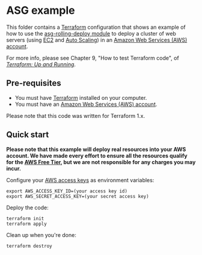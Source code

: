# ASG example

This folder contains a [Terraform](https://www.terraform.io/) configuration that shows an example of how to 
use the [asg-rolling-deploy module](../../modules/cluster/asg-rolling-deploy) to deploy a cluster of web servers 
(using [EC2](https://aws.amazon.com/ec2/) and [Auto Scaling](https://aws.amazon.com/autoscaling/)) in an 
[Amazon Web Services (AWS) account](http://aws.amazon.com/). 

For more info, please see Chapter 9, "How to test Terraform code", of 
*[Terraform: Up and Running](http://www.terraformupandrunning.com)*.

## Pre-requisites

* You must have [Terraform](https://www.terraform.io/) installed on your computer. 
* You must have an [Amazon Web Services (AWS) account](http://aws.amazon.com/).

Please note that this code was written for Terraform 1.x.

## Quick start

**Please note that this example will deploy real resources into your AWS account. We have made every effort to ensure 
all the resources qualify for the [AWS Free Tier](https://aws.amazon.com/free/), but we are not responsible for any
charges you may incur.** 

Configure your [AWS access 
keys](http://docs.aws.amazon.com/general/latest/gr/aws-sec-cred-types.html#access-keys-and-secret-access-keys) as 
environment variables:

```
export AWS_ACCESS_KEY_ID=(your access key id)
export AWS_SECRET_ACCESS_KEY=(your secret access key)
```

Deploy the code:

```
terraform init
terraform apply
```

Clean up when you're done:

```
terraform destroy
```